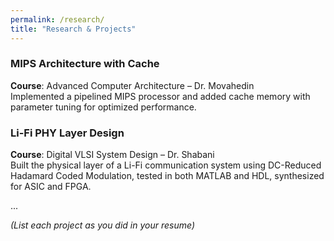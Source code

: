 ```yaml
---
permalink: /research/
title: "Research & Projects"
---
```


### MIPS Architecture with Cache  
**Course**: Advanced Computer Architecture – Dr. Movahedin  
Implemented a pipelined MIPS processor and added cache memory with parameter tuning for optimized performance.

### Li-Fi PHY Layer Design  
**Course**: Digital VLSI System Design – Dr. Shabani  
Built the physical layer of a Li-Fi communication system using DC-Reduced Hadamard Coded Modulation, tested in both MATLAB and HDL, synthesized for ASIC and FPGA.

...

*(List each project as you did in your resume)*
